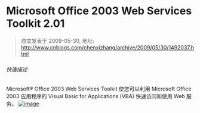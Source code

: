 # Microsoft Office 2003 Web Services Toolkit 2.01 
> 原文发表于 2009-05-30, 地址: http://www.cnblogs.com/chenxizhang/archive/2009/05/30/1492037.html 


### 

 ###### 快速描述

 Microsoft® Office 2003 Web Services Toolkit 使您可以利用 Microsoft Office 2003 应用程序的 Visual Basic for Applications (VBA) 快速访问和使用 Web 服务。 [![image](http://images.cnblogs.com/cnblogs_com/chenxizhang/WindowsLiveWriter/MicrosoftOffice2003WebServicesToolkit.01_97B8/image_thumb.png "image")](http://images.cnblogs.com/cnblogs_com/chenxizhang/WindowsLiveWriter/MicrosoftOffice2003WebServicesToolkit.01_97B8/image_2.png)



